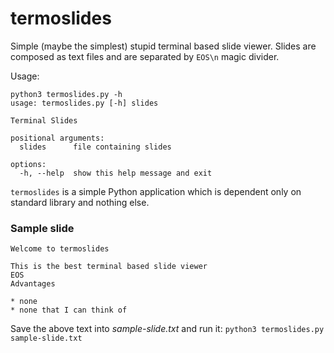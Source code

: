 # termoslides

Simple (maybe the simplest) stupid terminal based slide viewer. Slides are composed as text files and are separated by `EOS\n` magic divider.

Usage:
```
python3 termoslides.py -h
usage: termoslides.py [-h] slides

Terminal Slides

positional arguments:
  slides      file containing slides

options:
  -h, --help  show this help message and exit
```

`termoslides` is a simple Python application which is dependent only on standard library and nothing else.

### Sample slide
```
Welcome to termoslides

This is the best terminal based slide viewer
EOS
Advantages

* none
* none that I can think of
```

Save the above text into _sample-slide.txt_ and run it:
`python3 termoslides.py sample-slide.txt`
